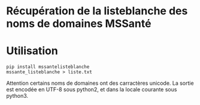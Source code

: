 Récupération de la listeblanche des noms de domaines MSSanté
============================================================

Utilisation
===========
```
pip install mssantelisteblanche
mssante_listeblanche > liste.txt
```

Attention certains noms de domaines ont des carractères unicode.
La sortie est encodée en UTF-8 sous python2, et dans la locale courante sous python3.
